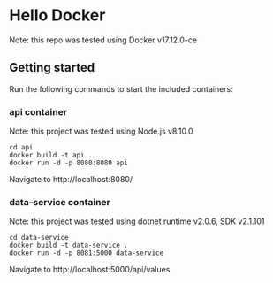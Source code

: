# Hello Docker

Note: this repo was tested using Docker v17.12.0-ce

## Getting started

Run the following commands to start the included containers:

### api container

Note: this project was tested using Node.js v8.10.0

```
cd api
docker build -t api .
docker run -d -p 8080:8080 api
```

Navigate to http://localhost:8080/

### data-service container

Note: this project was tested using dotnet runtime v2.0.6, SDK v2.1.101

```
cd data-service
docker build -t data-service .
docker run -d -p 8081:5000 data-service
```

Navigate to http://localhost:5000/api/values